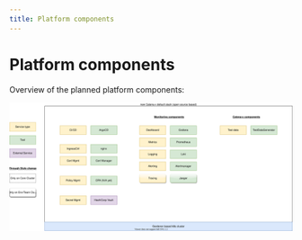 ```yaml
---
title: Platform components
---
```


# Platform components

Overview of the planned platform components:

![Overview_Responsibilities](assets/DefaultStack.svg)

